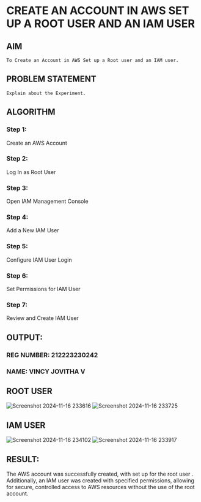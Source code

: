  # CREATE AN  ACCOUNT IN AWS SET UP A ROOT USER AND AN IAM USER 
## AIM
    To Create an Account in AWS Set up a Root user and an IAM user.
## PROBLEM STATEMENT
    Explain about the Experiment.

## ALGORITHM
 ### Step 1:
 Create an AWS Account </br>
 ### Step 2:
 Log In as Root User </br>
 ### Step 3:
 Open IAM Management Console</br>
 ### Step 4:
 Add a New IAM User</br>
 ### Step 5:
 Configure IAM User Login</br>
 ### Step 6:
 Set Permissions for IAM User</br>
 ### Step 7:
 Review and Create IAM User</br>


## OUTPUT:
### REG NUMBER: 212223230242
### NAME: VINCY JOVITHA V
 
## ROOT USER
![Screenshot 2024-11-16 233616](https://github.com/user-attachments/assets/42f564f8-2329-4985-95f8-75016c05bb7e)
![Screenshot 2024-11-16 233725](https://github.com/user-attachments/assets/eef1a712-c3c5-4b54-80d7-d834d0d93a41)

## IAM USER
![Screenshot 2024-11-16 234102](https://github.com/user-attachments/assets/2ffb7e5b-579c-40b4-9b0c-86614c171597)
![Screenshot 2024-11-16 233917](https://github.com/user-attachments/assets/7dbe74a6-a5d9-4b68-b729-92f61c10fb04)

## RESULT:
   The AWS account was successfully created, with set up for the root user . Additionally, an IAM user was created with specified permissions, allowing for secure, controlled access to AWS resources without the use of the root account. 

 

  


